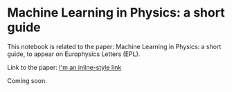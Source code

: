 # Machine Learning in Physics: a short guide

This notebook is related to the paper: Machine Learning in Physics: a short guide, to appear on Europhysics Letters (EPL).

Link to the paper: 
[I'm an inline-style link](https://arxiv.org/abs/2310.10368)


Coming soon.
